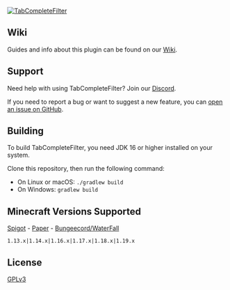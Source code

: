 [![TabCompleteFilter](https://i.imgur.com/uCl2hUN.png)](https://www.spigotmc.org/resources/tabcompletefilter.75208/)

## Wiki

Guides and info about this plugin can be found on our [Wiki](https://lees-plugins.gitbook.io/tabcompletefilter/).

## Support

Need help with using TabCompleteFilter? Join our [Discord](https://discord.com/invite/h9abyCPPZX).

If you need to report a bug or want to suggest a new feature, you can [open an issue on GitHub](https://github.com/SirLeezus/TabCompleteFilter/issues).

## Building

To build TabCompleteFilter, you need JDK 16 or higher installed on your system.

Clone this repository, then run the following command:

* On Linux or macOS: `./gradlew build`
* On Windows: `gradlew build`

## Minecraft Versions Supported

[Spigot](https://www.spigotmc.org/) - [Paper](https://papermc.io/software/paper) - [Bungeecord/WaterFall](https://papermc.io/software/waterfall)

`1.13.x|1.14.x|1.16.x|1.17.x|1.18.x|1.19.x`

## License

[GPLv3](https://www.gnu.org/licenses/gpl-3.0.txt)